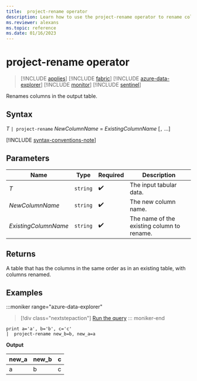 ```yaml
---
title:  project-rename operator
description: Learn how to use the project-rename operator to rename columns in the output table.
ms.reviewer: alexans
ms.topic: reference
ms.date: 01/16/2023
---
```

# project-rename operator

> [!INCLUDE [applies](../includes/applies-to-version/applies.md)] [!INCLUDE [fabric](../includes/applies-to-version/fabric.md)] [!INCLUDE [azure-data-explorer](../includes/applies-to-version/azure-data-explorer.md)] [!INCLUDE [monitor](../includes/applies-to-version/monitor.md)] [!INCLUDE [sentinel](../includes/applies-to-version/sentinel.md)]

Renames columns in the output table.

## Syntax

*T* `| project-rename` *NewColumnName* = *ExistingColumnName* [`,` ...]

[!INCLUDE [syntax-conventions-note](../includes/syntax-conventions-note.md)]

## Parameters

| Name | Type | Required | Description |
|--|--|--|--|
| *T* | `string` |  :heavy_check_mark: | The input tabular data.|
| *NewColumnName* | `string` |  :heavy_check_mark: | The new column name.|
| *ExistingColumnName* | `string` |  :heavy_check_mark: | The name of the existing column to rename.|

## Returns

A table that has the columns in the same order as in an existing table, with columns renamed.

## Examples

:::moniker range="azure-data-explorer"
> [!div class="nextstepaction"]
> <a href="https://dataexplorer.azure.com/clusters/help/databases/Samples?query=H4sIAAAAAAAAAysoyswrUUi0VU9U11FIslVPAlLJturJ6rxcNQoFRflZqcklukWpeYm5qQp5qeXxSbZJOmBGom0iALIWMhk8AAAA" target="_blank">Run the query</a>
::: moniker-end

```kusto
print a='a', b='b', c='c'
|  project-rename new_b=b, new_a=a
```

**Output**

|new_a|new_b|c|
|---|---|---|
|a|b|c|
